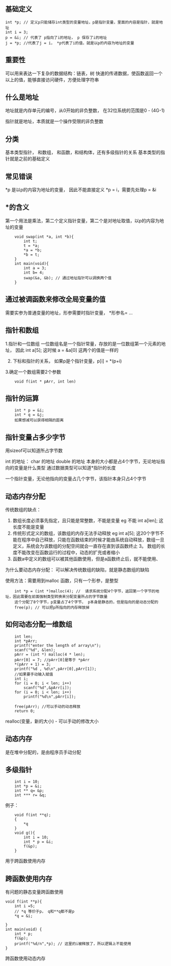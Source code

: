 ## 基础定义

    int *p; // 定义p只能储存int类型的变量地址，p是指针变量，里面的内容是指针，就是地址
    int i = 3;
    p = &i; // 代表了 p指向了i的地址， p 保存了i的地址
    j = *p; //代表了j = i， *p代表了i的值，就是以p的内容为地址的变量
    
## 重要性
可以用来表达一下复杂的数据结构：链表，树
快速的传递数据，使函数返回一个以上的值，能够直接访问硬件，方便处理字符串

## 什么是地址
地址就是内存单元的编号，从0开始的非负整数， 在32位系统的范围是0 - (4G-1)

指针就是地址，本质就是一个操作受限的非负整数

## 分类
基本类型指针， 和数组， 和函数，和结构体，还有多级指针的关系
基本类型的指针就是之前的基础定义

## 常见错误
*p 是以p的内容为地址的变量， 因此不能直接定义 *p = i，需要先处理p = &i

## *的含义
第一个用法是乘法，第二个定义指针变量，第二个是对地址取值，以p的内容为地址的变量

        void swap(int *a, int *b){
            int t;
            t = *a;
            *a = *b;
            *b = t;
        }
        int main(void){
            int a = 3;
            int b= 4;
            swap(&a, &b); // 通过地址指针可以调换两个值
        }
        
## 通过被调函数来修改全局变量的值
需要实参为普通变量的地址，形参需要时指针变量， *形参名= ...

## 指针和数组
1.指针和一位数组
一位数组名是一个指针常量，存放的是一位数组第一个元素的地址， 因此 
int a[5]; 这时候 a = &a[0] 这两个的值是一样的

2. 下标和指针的关系， 如果p是个指针变量，p[i] = *(p+i)

3.确定一个数组需要2个参数

        void f(int * pArr, int len)
## 指针的运算

        int * p = &i;
        int * q = &j;
        如果想减可以获得相隔的距离
        
## 指针变量占多少字节
用sizeof可以知道所占字节数

int 的地址：
char 的地址
double 的地址 
本身的大小都是占4个字节，无论地址指向的变量是什么类型
通过数据类型可以知道*指针的长度

一个指针变量，无论他指向的变量占几个字节，该指针本身只占4个字节

## 动态内存分配
传统数组的缺点：
1. 数组长度必须事先指定，且只能是常整数，不能是变量 eg 不能 int a[len]; 这长度不能是变量
2. 传统形式定义的数组，该数组的内存无法手动释放 eg int a[5]; 这20个字节不能在程序中自己释放，只能在函数结束的时候才能由系统自动释放，数组一旦定义，系统会为该数组的分配空间就会一直存在直到该函数终止
3。 数组的长度不能改变在函数运行的过程中，动态的扩充或者缩小
4. 函数a中定义的数组可以被其他函数使用，但是a函数终止后，就不能使用、

为什么要动态内存分配：
可以解决传统数组的缺陷，就是静态数组的缺陷

使用方法：需要用到malloc 函数，只有一个形参，是整型

        int *p = (int *)malloc(4); //  请求系统分配4个字节，返回第一个字节的地址，因此需要在前面强制类型转换来分配变量所占的字节数量
        这个分配了8个字节，p变量占了4个字节， p本身是静态的，但是指向的是动态分配的
        free(p); // 可以把p所指向的内存释放掉
        
## 如何动态分配一维数组

        int len;
        int *pArr;
        printf("enter the length of array\n");
        scanf("%d", &len);
        pArr = (int *) malloc(4 * len);
        pArr[0] = 7; //pArr[0]是等于 *pArr
        *(pArr + 1) = 3;
        printf("%d , %d\n",pArr[0],pArr[1]);
        //如果要手动输入赋值
        int i;
        for (i = 0; i < len; i++)
            scanf("%d",&pArr[i]);
        for (i = 0; i < len; i++)
            printf("%d\n",pArr[i]);
        
        free(pArr); //可以手动的动态释放
        return 0;
realloc(变量，新的大小) - 可以手动的修改大小

##  动态内存
是在堆中分配的，是由程序员手动分配

## 多级指针

        int i = 10;
        int *p = &i;
        int ** q= &p;
        int *** r= &q;
        
例子：

        void f(int **q);
        {
            *q
        }
        void g(){
            int i = 10;
            int * p = &i;
            f(&p);
        }
        
用于跨函数使用内存

## 跨函数使用内存

有问题的静态变量跨函数使用

    void f(int **p){ 
        int i =5;
        // *q 等价于p， q和**q都不是p
        *q = &i;
        
    }
    int main(void) {
        int * p;
        f(&p);
        printf("%d/n",*p); // 这里的i被释放了，所以逻辑上不能使用
    }
        
跨函数使用动态内存

